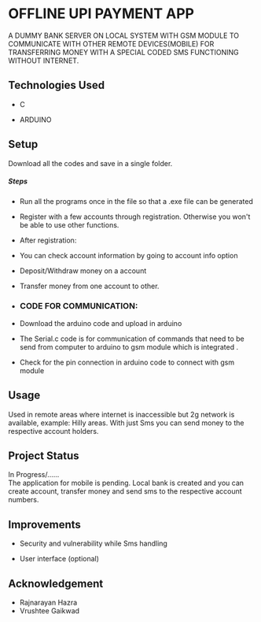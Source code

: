 <h1>OFFLINE UPI PAYMENT APP</h1>
<p>A DUMMY BANK SERVER ON LOCAL SYSTEM WITH GSM MODULE TO COMMUNICATE WITH OTHER REMOTE DEVICES(MOBILE) FOR TRANSFERRING MONEY WITH A SPECIAL CODED SMS FUNCTIONING WITHOUT INTERNET.</p><h2>Technologies Used</h2>
<ul>
<li>C</li>
</ul><ul>
<li>ARDUINO</li>
</ul><h2>Setup</h2>
<p>Download all the codes and save in a single folder.</p><h5>Steps</h5><ul>
<li>Run all the programs once in the file so that a .exe file can be generated</li>
</ul><ul>
<li>Register with a few accounts through registration. Otherwise you won't be able to use other functions.</li>
</ul><ul>
<li>After registration:</li>
</ul><ul>
<li>You can check account information by going to account info option</li>
</ul><ul>
<li>Deposit/Withdraw money on a account</li>
</ul><ul>
<li>Transfer money from one account to other.</li>
</ul><ul>
<li><h3>CODE FOR COMMUNICATION:</h3></li>
</ul><ul>
<li>Download the arduino code and upload in arduino</li>
</ul><ul>
<li>The Serial.c code is for communication of commands that need to be send from computer to arduino to gsm module which is integrated .</li>
</ul><ul>
<li>Check for the pin connection in arduino code to connect with gsm module</li>
</ul><h2>Usage</h2>
<p>Used in remote areas where internet is inaccessible but 2g network is available, example: Hilly areas. With just Sms you can send  money to the respective account holders.</p><h2>Project Status</h2>
<p>In Progress/......<br>
The application for mobile is pending. Local bank is created and you can create account, transfer money and send sms to the respective account numbers.</p><h2>Improvements</h2>
<ul>
<li>Security and vulnerability while Sms handling</li>
</ul><ul>
<li>User interface
(optional)</li>
</ul><h2>Acknowledgement</h2>
<ul>
<li>Rajnarayan Hazra</li>
<li>Vrushtee Gaikwad</li></ul>

